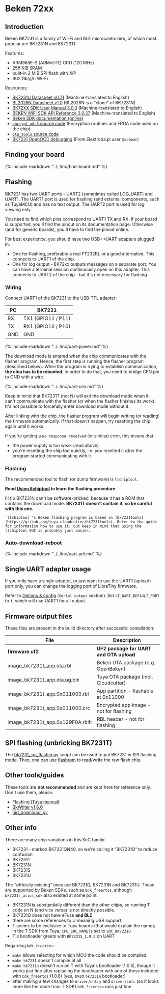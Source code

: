 # Beken 72xx

## Introduction

Beken BK7231 is a family of Wi-Fi and BLE microcontrollers, of which most popular are BK7231N and BK7231T.

Features:

- ARM968E-S (ARMv5TE) CPU (120 MHz)
- 256 KiB SRAM
- built-in 2 MiB SPI flash with XiP
- 802.11b/g/n Wi-Fi

Resources:

- [BK7231U Datasheet v0.71](https://cdn.discordapp.com/attachments/983843871320580096/1050461302537064508/BK7231Uv0.71.zh-CN.en.pdf) (Machine-translated to English)
- [BL2028N Datasheet v1.0](https://cdn.discordapp.com/attachments/983843871320580096/1050461346111697028/BL2028N_Datasheet_v1.0.pdf) (BL2028N is a "clone" of BK7231N)
- [BK72XX SDK User Manual 3.0.3](https://cdn.discordapp.com/attachments/983843871320580096/1003661237730672730/BK72XX_SDK_User_Manual-3.0.3.pdf) (Machine-translated to English)
- [BEKEN WiFi SDK API Reference 3.0.27](https://cdn.discordapp.com/attachments/983843871320580096/1003661237349003355/BEKEN_WiFi_SDK_API_Reference-3.0.27_compressed.pdf) (Machine-translated to English)
- [Beken SDK documentation (online)](http://docs.bekencorp.com/backup/v3.0/)
- [`encrypt v0.3` source code](https://github.com/ghsecuritylab/tysdk_for_bk7231/tree/master/toolchain/encrypt_crc) (Encryption routines and FPGA code used on the chip)
- [`ota_tools` source code](https://github.com/tiancj/rtt_ota_tools)
- [BK7231 OpenOCD debugging](https://www.elektroda.com/rtvforum/viewtopic.php?p=20028605#20028605) (From Elektroda.pl user `@xabean`)

## Finding your board

{%
	include-markdown "../../inc/find-board.md"
%}

## Flashing

BK7231 has two UART ports - UART2 (sometimes called LOG_UART) and UART1. The UART1 port is used for flashing (and external components, such as TuyaMCU) and has no text output. The UART2 port is used for log viewing only.

You need to find which pins correspond to UART1 TX and RX. If your board is supported, you'll find the pinout on its documentation page. Otherwise (and for generic boards), you'll have to find the pinout online.

For best experience, you should have two USB<->UART adapters plugged in:

- One for flashing, preferably a real FT232RL or a good alternative. This connects to UART1 of the chip.
- One for log output - BK72xx outputs messages on a separate port. You can have a terminal session continuously open on this adapter. This connects to UART2 of the chip - but it's not necessary for flashing.

### Wiring

Connect UART1 of the BK7231 to the USB-TTL adapter:

PC  | BK7231
----|-----------------------
RX  | TX1 (GPIO11 / P11)
TX  | RX1 (GPIO10 / P10)
GND | GND

{%
	include-markdown "../../inc/uart-power.md"
%}

The download mode is entered when the chip communicates with the flasher program. Hence, the first step is running the flasher program (described below). While the program is trying to establish communication, **the chip has to be rebooted**. In order to do that, you need to bridge CEN pin to GND with a wire.

{%
	include-markdown "../../inc/uart-cen.md"
%}

Keep in mind that BK7231T (not N) will exit the download mode when it can't communicate with the flasher (or when the flasher finishes its work). It's not possible to forcefully enter download mode without it.

After linking with the chip, the flasher program will begin writing (or reading) the firmware automatically. If that doesn't happen, try resetting the chip again until it works.

If you're getting a `No response received` (or similar) error, this means that:

- the power supply is too weak (read above)
- you're resetting the chip too quickly, i.e. you resetted it *after* the program started communicating with it

### Flashing

The recommended tool to flash (or dump firmware) is `ltchiptool`.

**Read [Using ltchiptool](../../flashing/tools/ltchiptool.md) to learn the flashing procedure**

!!! tip
	BK7231N can't be software-bricked, because it has a ROM that contains the download mode. **BK7231T doesn't contain it, so be careful with this one**.

	`ltchiptool`'s Beken flashing program is based on [bk7231tools](https://github.com/tuya-cloudcutter/bk7231tools). Refer to the guide for information how to use it, but keep in mind that using the ltchiptool GUI is probably just easier.

### Auto-download-reboot

{%
	include-markdown "../../inc/uart-adr.md"
%}

## Single UART adapter usage

If you only have a single adapter, or just want to use the UART1 (upload) port only, you can change the logging port of LibreTiny firmware.

Refer to [Options & config](../../dev/config.md) (`Serial output` section). Set `LT_UART_DEFAULT_PORT` to `1`, which will use UART1 for all output.

## Firmware output files

These files are present in the build directory after successful compilation:

File                            | Description
--------------------------------|----------------------------------------
**firmware.uf2**                | **UF2 package for UART and OTA upload**
image_bk7231t_app.ota.rbl       | Beken OTA package (e.g. OpenBeken)
image_bk7231t_app.ota.ug.bin    | Tuya OTA package (incl. Cloudcutter)
image_bk7231t_app.0x011000.rbl  | App partition - flashable at 0x11000
image_bk7231t_app.0x011000.crc  | Encrypted app image - not for flashing
image_bk7231t_app.0x129F0A.rblh | RBL header - not for flashing

## SPI flashing (unbricking BK7231T)

The [bk7231_spi_flasher.py](https://github.com/openshwprojects/BK7231_SPI_Flasher/blob/main/bk7231_spi_flasher.py) script can be used to put BK7231 in SPI flashing mode. Then, one can use [flashrom](https://www.flashrom.org/Flashrom) to read/write the raw flash chip.

## Other tools/guides

These tools are **not recommended** and are kept here for reference only. Don't use them, please.

- [Flashing (Tuya manual)](https://developer.tuya.com/en/docs/iot/burn-and-authorize-wb-series-modules?id=Ka78f4pttsytd)
- [BkWriter v1.6.0](https://images.tuyacn.com/smart/bk_writer1.60/bk_writer1.60.exe)
- [hid_download_py](https://github.com/tiancj/hid_download_py)


## Other info

There are many chip variations in this SoC family:

- BK7231 - marked BK7231QN40, so we're calling it "BK7231Q" to reduce confusion
- BK7231T
- BK7231N
- BK7231S
- BK7231U

The "officially existing" ones are BK7231Q, BK7231N and BK7231U. These are supported by Beken SDKs, such as `bdk_freertos`, although `bk7231s_alios_sdk` also existed at some point.

- BK7231N is substantially different than the other chips, so running T code on N (and vice versa) is not directly possible.
- BK7231Q does not have eFuse **and BLE**
- there are some references to U meaning USB support
- T seems to be exclusive to Tuya boards (that would explain the name); in the T SDK from Tuya, `CFG_SOC_NAME` is set to `SOC_BK7231U`
- T's bootloader greets with `BK7231S_1.0.5` on UART

Regarding `bdk_freertos`:

- `make` allows selecting for which MCU the code should be compiled
- `make bk7231` doesn't compile at all
- `make bk7231u` doesn't run on T with Tuya's bootloader (1.0.5), though it works just fine after replacing the bootloader with one of these included with `bdk_freertos` (1.0.8) (yes, even `bk7231n` bootloader)
- after making a few changes to `driver/entry` and `driver/intc` (so it looks more like the code from T SDK) `bdk_freertos` runs just fine

